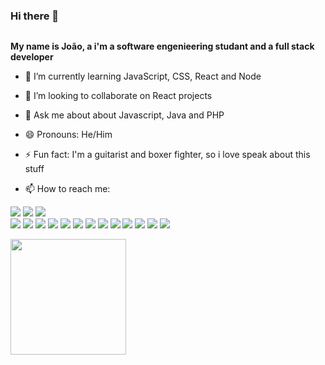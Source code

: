 ### <p>Hi there 👋</p>
<p align="left"> <img src="https://komarev.com/ghpvc/?username=jvTeixera&label=Views&color=009FE8&style=for-the-badge" alt="" /> </p>

<strong>My name is João, a i'm a software engenieering studant and a full stack developer</strong>

- 🌱 I’m currently learning JavaScript, CSS, React and Node
- 👯 I’m looking to collaborate on React projects
- 💬 Ask me about about Javascript, Java and PHP
- 😄 Pronouns: He/Him
- ⚡ Fun fact: I'm a guitarist and boxer fighter, so i love speak about this stuff

- 📫 How to reach me:
<div>
    <a href="https://www.linkedin.com/in/jo%C3%A3o-victor-teixeira-4b1429195/"><img
            src="https://img.shields.io/badge/LinkedIn-0077B5?style=for-the-badge&logo=linkedin&logoColor=white"></a>
    <a href="mailto:contatojoaovteixeira@gmail.com"><img
            src="https://img.shields.io/badge/-Gmail-%23333?style=for-the-badge&logo=gmail&logoColor=white"
            target="_blank"></a>
    <a href="https://www.instagram.com/tx_jao/"><img
            src="https://img.shields.io/badge/Instagram-E4405F?style=for-the-badge&logo=instagram&logoColor=white"></a>
</div>

<div margin-top= 24px margin-bottom=24px>
<img  src="https://img.shields.io/badge/HTML-239120?style=for-the-badge&logo=html5&logoColor=white">
<img  src="https://img.shields.io/badge/CSS-239120?&style=for-the-badge&logo=css3&logoColor=white">
<img  src="https://img.shields.io/badge/JavaScript-F7DF1E?style=for-the-badge&logo=javascript&logoColor=white">
<img  src="https://img.shields.io/badge/React-20232A?style=for-the-badge&logo=react&logoColor=61DAFB">
<img  src="https://img.shields.io/badge/TypeScript-007ACC?style=for-the-badge&logo=typescript&logoColor=white">
<img  src="https://img.shields.io/badge/Node.js-43853D?style=for-the-badge&logo=node.js&logoColor=white">
<img  src="https://img.shields.io/badge/PHP-777BB4?style=for-the-badge&logo=php&logoColor=white">
<img  src="https://img.shields.io/badge/C%23-239120?style=for-the-badge&logo=c-sharp&logoColor=white">
<img  src="https://img.shields.io/badge/Bootstrap-563D7C?style=for-the-badge&logo=bootstrap&logoColor=white">
<img  src="https://img.shields.io/badge/Windows-017AD7?style=for-the-badge&logo=windows&logoColor=white">
<img  src="https://img.shields.io/badge/Linux-E34F26?style=for-the-badge&logo=linux&logoColor=black">
<img  src="https://img.shields.io/badge/Git-E34F26?style=for-the-badge&logo=git&logoColor=white">
<img  src="https://img.shields.io/badge/React_Native-20232A?style=for-the-badge&logo=react&logoColor=61DAFB">
</div>

<div>
    <p align="left">
        <a href="https://github.com/txjao">
            <img height="185px"
                src="https://github-readme-stats.vercel.app/api/top-langs/?username=txjao&layout=compact&theme=discord_old_blurple">
        </a>
        </a>
    </p>
    
    
</div>
